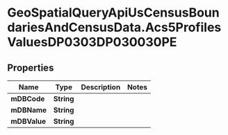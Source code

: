 # GeoSpatialQueryApiUsCensusBoundariesAndCensusData.Acs5ProfilesValuesDP0303DP030030PE

## Properties

Name | Type | Description | Notes
------------ | ------------- | ------------- | -------------
**mDBCode** | **String** |  | 
**mDBName** | **String** |  | 
**mDBValue** | **String** |  | 



